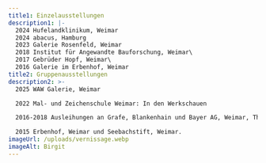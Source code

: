 ```yaml
---
title1: Einzelausstellungen
description1: |-
  2024 Hufelandklinikum, Weimar
  2024 abacus, Hamburg
  2023 Galerie Rosenfeld, Weimar
  2018 Institut für Angewandte Bauforschung, Weimar\
  2017 Gebrüder Hopf, Weimar\
  2016 Galerie im Erbenhof, Weimar
title2: Gruppenausstellungen
description2: >-
  2025 WAW Galerie, Weimar

  2022 Mal- und Zeichenschule Weimar: In den Werkschauen

  2016-2018 Ausleihungen an Grafe, Blankenhain und Bayer AG, Weimar, Thüringer Landtag

  2015 Erbenhof, Weimar und Seebachstift, Weimar.
imageUrl: /uploads/vernissage.webp
imageAlt: Birgit
---
```

